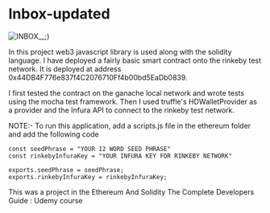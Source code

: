 # Inbox-updated

![INBOX__;)](https://user-images.githubusercontent.com/79961524/162019865-e7fa1d4d-9774-41b8-b981-290f614289ca.png)

In this project web3 javascript library is used along with the solidity language. I have deployed a fairly basic smart contract onto the rinkeby test network. It is deployed at address 0x44DB4F776e837f4C2076710Ff4b00bd5EaDb0839.

I first tested the contract on the ganache local network and wrote tests using the mocha test framework. Then I used truffle's HDWalletProvider as a provider and the Infura API to connect to the rinkeby test network.

NOTE:- To run this application, add a scripts.js file in the ethereum folder and add the following code

```
const seedPhrase = "YOUR 12 WORD SEED PHRASE"
const rinkebyInfuraKey = "YOUR INFURA KEY FOR RINKEBY NETWORK"

exports.seedPhrase = seedPhrase;
exports.rinkebyInfuraKey = rinkebyInfuraKey;
```

This was a project in the Ethereum And Solidity The Complete Developers Guide : Udemy course
